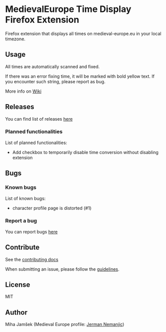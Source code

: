﻿# MedievalEurope Time Display Firefox Extension

Firefox extension that displays all times on medieval-europe.eu in your local timezone.

## Usage

All times are automatically scanned and fixed.

If there was an error fixing time, it will be marked with bold yellow text. If you encounter such string, please report as bug.

More info on [Wiki](https://github.com/Jamsek-m/me-time-display/wiki)

## Releases

You can find list of releases [here](https://github.com/Jamsek-m/me-time-display/releases)

### Planned functionalities
List of planned functionalities:
* Add checkbox to temporarily disable time conversion without disabling extension

## Bugs

### Known bugs

List of known bugs:
* character profile page is distorted (#1)

### Report a bug

You can report bugs [here](https://github.com/Jamsek-m/me-time-display/issues)

## Contribute

See the [contributing docs](https://github.com/Jamsek-m/me-time-display/blob/master/CONTRIBUTING.md)

When submitting an issue, please follow the [guidelines](https://github.com/Jamsek-m/me-time-display/blob/master/CONTRIBUTING.md#bugs).

## License

MIT

## Author 

Miha Jamšek (Medieval Europe profile: [Jerman Nemanjic](https://www.medieval-europe.eu/index.php/character/publicprofile/20747))


